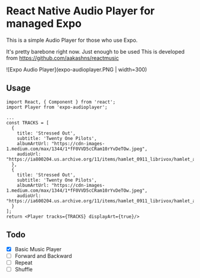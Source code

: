 # React Native Audio Player for managed Expo

This is a simple Audio Player for those who use Expo.

It's pretty barebone right now. Just enough to be used
This is developed from https://github.com/aakashns/reactmusic

![Expo Audio Player](expo-audioplayer.PNG | width=300)

## Usage

```
import React, { Component } from 'react';
import Player from 'expo-audioplayer';

...
const TRACKS = [
  {
    title: 'Stressed Out',
    subtitle: 'Twenty One Pilots',
    albumArtUrl: "https://cdn-images-1.medium.com/max/1344/1*fF0VVD5cCRam10rYvDeTOw.jpeg",
    audioUrl: "https://ia800204.us.archive.org/11/items/hamlet_0911_librivox/hamlet_act1_shakespeare.mp3"
  },
  {
    title: 'Stressed Out',
    subtitle: 'Twenty One Pilots',
    albumArtUrl: "https://cdn-images-1.medium.com/max/1344/1*fF0VVD5cCRam10rYvDeTOw.jpeg",
    audioUrl: "https://ia600204.us.archive.org/11/items/hamlet_0911_librivox/hamlet_act5_shakespeare.mp3"
  }
];
return <Player tracks={TRACKS} displayArt={true}/>

```


## Todo

- [x] Basic Music Player
- [ ] Forward and Backward
- [ ] Repeat
- [ ] Shuffle
